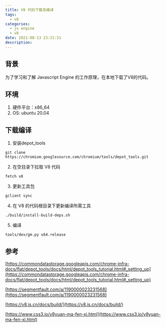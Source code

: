 ```yaml
---
title: V8 代码下载及编译
tags:
  - v8
categories:
  - js engine
  - v8
date: 2021-08-13 23:21:51
description:
---
```


## 背景

  为了学习和了解 Javascript Engine 的工作原理，在本地下载了V8的代码。

 <!-- more -->

## 环境

1. 硬件平台：x86_64
2. OS: ubuntu 20.04

## 下载编译

1. 安装depot_tools

```
git clone https://chromium.googlesource.com/chromium/tools/depot_tools.git
```

2. 在空目录下拉取 V8 代码 

```
fetch v8
```

3. 更新工具包

```
gclient sync
```

4. 在 V8 的代码根目录下更新编译所需工具

```
./build/install-build-deps.sh
```

5. 编译

```
tools/dev/gm.py x64.release
```

## 参考

[https://commondatastorage.googleapis.com/chrome-infra-docs/flat/depot_tools/docs/html/depot_tools_tutorial.html#_setting_up](https://commondatastorage.googleapis.com/chrome-infra-docs/flat/depot_tools/docs/html/depot_tools_tutorial.html#_setting_up)

[https://segmentfault.com/a/1190000023231568](https://segmentfault.com/a/1190000023231568)

[https://v8.js.cn/docs/build/](https://v8.js.cn/docs/build/)

[https://www.css3.io/v8yuan-ma-fen-xi.html](https://www.css3.io/v8yuan-ma-fen-xi.html)



